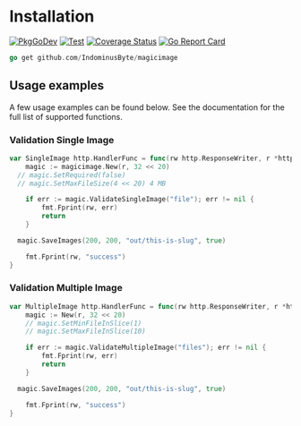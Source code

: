 # Installation
[![PkgGoDev](https://pkg.go.dev/github.com/IndominusByte/magicimage)](https://pkg.go.dev/github.com/IndominusByte/magicimage)
[![Test](https://github.com/IndominusByte/magicimage/actions/workflows/test.yml/badge.svg)](https://github.com/IndominusByte/magicimage/actions/workflows/test.yml)
[![Coverage Status](https://coveralls.io/repos/github/IndominusByte/magicimage/badge.svg?branch=main)](https://coveralls.io/github/IndominusByte/magicimage?branch=main)
[![Go Report Card](https://goreportcard.com/badge/github.com/IndominusByte/magicimage)](https://goreportcard.com/report/github.com/IndominusByte/magicimage)

```go
go get github.com/IndominusByte/magicimage
```

## Usage examples

A few usage examples can be found below. See the documentation for the full list of supported functions.

### Validation Single Image
```go
var SingleImage http.HandlerFunc = func(rw http.ResponseWriter, r *http.Request) {
	magic := magicimage.New(r, 32 << 20)
  // magic.SetRequired(false)
  // magic.SetMaxFileSize(4 << 20) 4 MB

	if err := magic.ValidateSingleImage("file"); err != nil {
		fmt.Fprint(rw, err)
		return
	}

  magic.SaveImages(200, 200, "out/this-is-slug", true)

	fmt.Fprint(rw, "success")
}
```

### Validation Multiple Image
```go
var MultipleImage http.HandlerFunc = func(rw http.ResponseWriter, r *http.Request) {
	magic := New(r, 32 << 20)
	// magic.SetMinFileInSlice(1)
	// magic.SetMaxFileInSlice(10)

	if err := magic.ValidateMultipleImage("files"); err != nil {
		fmt.Fprint(rw, err)
		return
	}

  magic.SaveImages(200, 200, "out/this-is-slug", true)

	fmt.Fprint(rw, "success")
}
```
